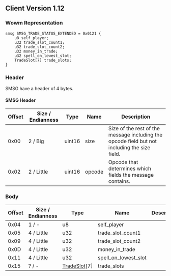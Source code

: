 ## Client Version 1.12

### Wowm Representation
```rust,ignore
smsg SMSG_TRADE_STATUS_EXTENDED = 0x0121 {
    u8 self_player;
    u32 trade_slot_count1;
    u32 trade_slot_count2;
    u32 money_in_trade;
    u32 spell_on_lowest_slot;
    TradeSlot[7] trade_slots;
}
```
### Header
SMSG have a header of 4 bytes.

#### SMSG Header
| Offset | Size / Endianness | Type   | Name   | Description |
| ------ | ----------------- | ------ | ------ | ----------- |
| 0x00   | 2 / Big           | uint16 | size   | Size of the rest of the message including the opcode field but not including the size field.|
| 0x02   | 2 / Little        | uint16 | opcode | Opcode that determines which fields the message contains.|
### Body
| Offset | Size / Endianness | Type | Name | Description |
| ------ | ----------------- | ---- | ---- | ----------- |
| 0x04 | 1 / - | u8 | self_player |  |
| 0x05 | 4 / Little | u32 | trade_slot_count1 |  |
| 0x09 | 4 / Little | u32 | trade_slot_count2 |  |
| 0x0D | 4 / Little | u32 | money_in_trade |  |
| 0x11 | 4 / Little | u32 | spell_on_lowest_slot |  |
| 0x15 | ? / - | [TradeSlot](tradeslot.md)[7] | trade_slots |  |
